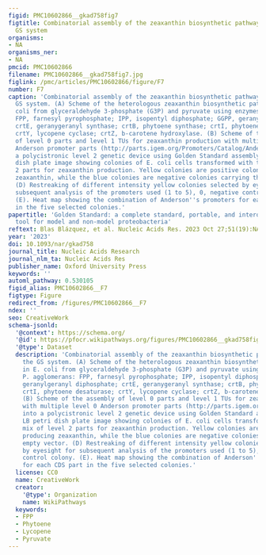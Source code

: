 ```yaml
---
figid: PMC10602866__gkad758fig7
figtitle: Combinatorial assembly of the zeaxanthin biosynthetic pathway using the
  GS system
organisms:
- NA
organisms_ner:
- NA
pmcid: PMC10602866
filename: PMC10602866__gkad758fig7.jpg
figlink: /pmc/articles/PMC10602866/figure/F7
number: F7
caption: 'Combinatorial assembly of the zeaxanthin biosynthetic pathway using the
  GS system. (A) Scheme of the heterologous zeaxanthin biosynthetic pathway in E.
  coli from glyceraldehyde 3-phosphate (G3P) and pyruvate using enzymes from P. agglomerans:
  FPP, farnesyl pyrophosphate; IPP, isopentyl diphosphate; GGPP, geranylgeranyl diphosphate;
  crtE, geranygeranyl synthase; crtB, phytoene synthase; crtI, phytoene desaturase;
  crtY, lycopene cyclase; crtZ, b-carotene hydroxylase. (B) Scheme of the assembly
  of level 0 parts and level 1 TUs for zeaxanthin production with multiple level 0
  Anderson promoter parts (http://parts.igem.org/Promoters/Catalog/Anderson) into
  a polycistronic level 2 genetic device using Golden Standard assembly. (C) LB petri
  dish plate image showing colonies of E. coli cells transformed with the mix of level
  2 parts for zeaxanthin production. Yellow colonies are positive colonies producing
  zeaxanthin, while the blue colonies are negative colonies carrying the empty vector.
  (D) Restreaking of different intensity yellow colonies selected by eyesight for
  subsequent analysis of the promoters used (1 to 5), 0, negative control colony.
  (E). Heat map showing the combination of Anderson''s promoters for each CDS part
  in the five selected colonies.'
papertitle: 'Golden Standard: a complete standard, portable, and interoperative MoClo
  tool for model and non-model proteobacteria'
reftext: Blas Blázquez, et al. Nucleic Acids Res. 2023 Oct 27;51(19):NA.
year: '2023'
doi: 10.1093/nar/gkad758
journal_title: Nucleic Acids Research
journal_nlm_ta: Nucleic Acids Res
publisher_name: Oxford University Press
keywords: ''
automl_pathway: 0.530105
figid_alias: PMC10602866__F7
figtype: Figure
redirect_from: /figures/PMC10602866__F7
ndex: ''
seo: CreativeWork
schema-jsonld:
  '@context': https://schema.org/
  '@id': https://pfocr.wikipathways.org/figures/PMC10602866__gkad758fig7.html
  '@type': Dataset
  description: 'Combinatorial assembly of the zeaxanthin biosynthetic pathway using
    the GS system. (A) Scheme of the heterologous zeaxanthin biosynthetic pathway
    in E. coli from glyceraldehyde 3-phosphate (G3P) and pyruvate using enzymes from
    P. agglomerans: FPP, farnesyl pyrophosphate; IPP, isopentyl diphosphate; GGPP,
    geranylgeranyl diphosphate; crtE, geranygeranyl synthase; crtB, phytoene synthase;
    crtI, phytoene desaturase; crtY, lycopene cyclase; crtZ, b-carotene hydroxylase.
    (B) Scheme of the assembly of level 0 parts and level 1 TUs for zeaxanthin production
    with multiple level 0 Anderson promoter parts (http://parts.igem.org/Promoters/Catalog/Anderson)
    into a polycistronic level 2 genetic device using Golden Standard assembly. (C)
    LB petri dish plate image showing colonies of E. coli cells transformed with the
    mix of level 2 parts for zeaxanthin production. Yellow colonies are positive colonies
    producing zeaxanthin, while the blue colonies are negative colonies carrying the
    empty vector. (D) Restreaking of different intensity yellow colonies selected
    by eyesight for subsequent analysis of the promoters used (1 to 5), 0, negative
    control colony. (E). Heat map showing the combination of Anderson''s promoters
    for each CDS part in the five selected colonies.'
  license: CC0
  name: CreativeWork
  creator:
    '@type': Organization
    name: WikiPathways
  keywords:
  - FPP
  - Phytoene
  - Lycopene
  - Pyruvate
---
```

